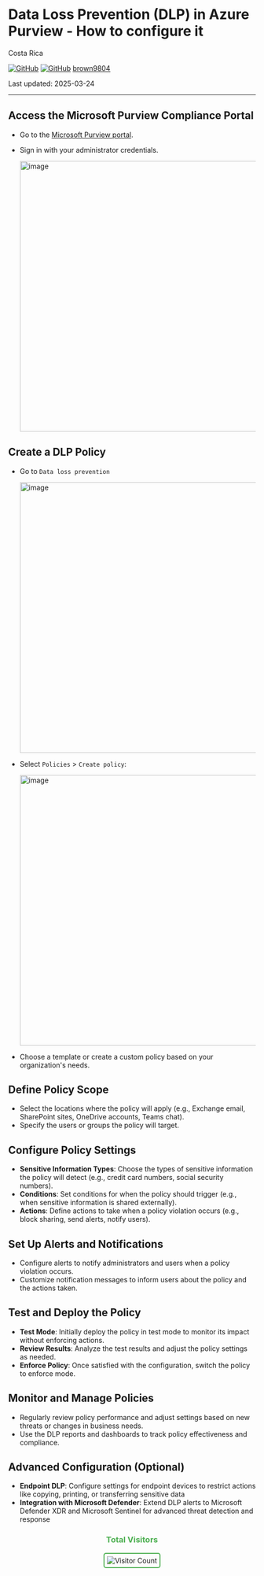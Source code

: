 # Data Loss Prevention (DLP) in Azure Purview - How to configure it 

Costa Rica

[![GitHub](https://badgen.net/badge/icon/github?icon=github&label)](https://github.com)
[![GitHub](https://img.shields.io/badge/--181717?logo=github&logoColor=ffffff)](https://github.com/)
[brown9804](https://github.com/brown9804)

Last updated: 2025-03-24

----------

## Access the Microsoft Purview Compliance Portal

- Go to the [Microsoft Purview portal](https://purview.microsoft.com/).
- Sign in with your administrator credentials.

    <img width="550" alt="image" src="https://github.com/user-attachments/assets/8c39f351-c098-4858-9e41-96c8b91de5b1">

## Create a DLP Policy

- Go to `Data loss prevention`

    <img width="550" alt="image" src="https://github.com/user-attachments/assets/da6ef80f-7ca8-456a-993d-a6d40bb28c53" />


- Select `Policies` > `Create policy`:

    <img width="550" alt="image" src="https://github.com/user-attachments/assets/85f706eb-276e-4f7f-998f-f44bcf8fbfc3" />

- Choose a template or create a custom policy based on your organization's needs.

## Define Policy Scope

- Select the locations where the policy will apply (e.g., Exchange email, SharePoint sites, OneDrive accounts, Teams chat).
- Specify the users or groups the policy will target.

## Configure Policy Settings

- **Sensitive Information Types**: Choose the types of sensitive information the policy will detect (e.g., credit card numbers, social security numbers).
- **Conditions**: Set conditions for when the policy should trigger (e.g., when sensitive information is shared externally).
- **Actions**: Define actions to take when a policy violation occurs (e.g., block sharing, send alerts, notify users).

## Set Up Alerts and Notifications

- Configure alerts to notify administrators and users when a policy violation occurs.
- Customize notification messages to inform users about the policy and the actions taken.

## Test and Deploy the Policy

- **Test Mode**: Initially deploy the policy in test mode to monitor its impact without enforcing actions.
- **Review Results**: Analyze the test results and adjust the policy settings as needed.
- **Enforce Policy**: Once satisfied with the configuration, switch the policy to enforce mode.

## Monitor and Manage Policies

- Regularly review policy performance and adjust settings based on new threats or changes in business needs.
- Use the DLP reports and dashboards to track policy effectiveness and compliance.

## Advanced Configuration (Optional)

- **Endpoint DLP**: Configure settings for endpoint devices to restrict actions like copying, printing, or transferring sensitive data
- **Integration with Microsoft Defender**: Extend DLP alerts to Microsoft Defender XDR and Microsoft Sentinel for advanced threat detection and response
     
<div align="center">
  <h3 style="color: #4CAF50;">Total Visitors</h3>
  <img src="https://profile-counter.glitch.me/brown9804/count.svg" alt="Visitor Count" style="border: 2px solid #4CAF50; border-radius: 5px; padding: 5px;"/>
</div>
